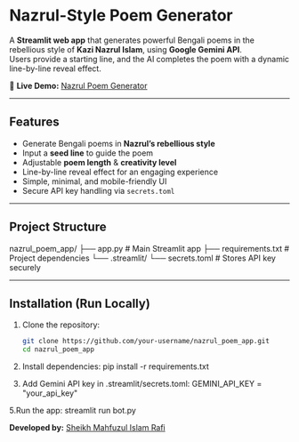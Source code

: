# Nazrul-Style Poem Generator

A **Streamlit web app** that generates powerful Bengali poems in the rebellious style of **Kazi Nazrul Islam**, using **Google Gemini API**.  
Users provide a starting line, and the AI completes the poem with a dynamic line-by-line reveal effect.  

🔗 **Live Demo:** [Nazrul Poem Generator](https://nazrul-poem-generator-rebellious.streamlit.app/) 

---

## Features
- Generate Bengali poems in **Nazrul’s rebellious style**  
- Input a **seed line** to guide the poem  
- Adjustable **poem length** & **creativity level**  
- Line-by-line reveal effect for an engaging experience  
- Simple, minimal, and mobile-friendly UI  
- Secure API key handling via `secrets.toml`  

---

## Project Structure
nazrul_poem_app/
├── app.py # Main Streamlit app
├── requirements.txt # Project dependencies
└── .streamlit/
└── secrets.toml # Stores API key securely


---

## Installation (Run Locally)

1. Clone the repository:
   ```bash
   git clone https://github.com/your-username/nazrul_poem_app.git
   cd nazrul_poem_app


2. Install dependencies:
   pip install -r requirements.txt

4. Add Gemini API key in .streamlit/secrets.toml:
   GEMINI_API_KEY = "your_api_key"

5.Run the app:
   streamlit run bot.py

**Developed by:** [Sheikh Mahfuzul Islam Rafi](https://mahfuzul-islam-rafi-portfolio.netlify.app/#home)










   
